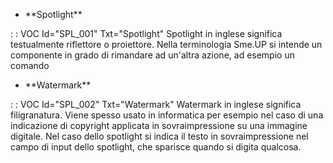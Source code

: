 - \*\*Spotlight\*\*

 :  : VOC Id="SPL_001" Txt="Spotlight"
Spotlight in inglese significa testualmente riflettore o proiettore. Nella terminologia Sme.UP si intende un componente in grado di rimandare ad un'altra azione, ad esempio un comando

- \*\*Watermark\*\*

 :  : VOC Id="SPL_002" Txt="Watermark"
Watermark in inglese significa filigranatura. Viene spesso usato in informatica per esempio nel caso di una indicazione di copyright applicata in sovraimpressione su una immagine digitale. Nel caso dello spotlight si indica il testo in sovraimpressione nel campo di input dello spotlight, che sparisce quando si digita qualcosa.
